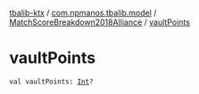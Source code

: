 [tbalib-ktx](../../index.md) / [com.npmanos.tbalib.model](../index.md) / [MatchScoreBreakdown2018Alliance](index.md) / [vaultPoints](./vault-points.md)

# vaultPoints

`val vaultPoints: `[`Int`](https://kotlinlang.org/api/latest/jvm/stdlib/kotlin/-int/index.html)`?`